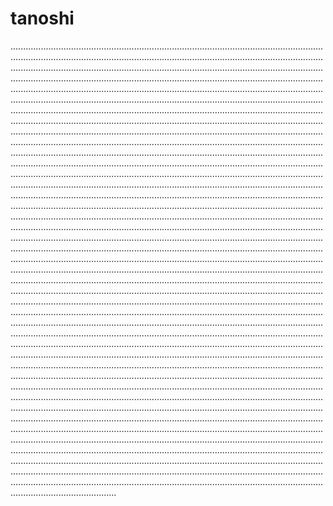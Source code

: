 # tanoshi

..................................................................................................................................................................................................................................................................................................................................................................................................................................................................................................................................................................................................................................................................................................................................................................................................................................................................................................................................................................................................................................................................................................................................................................................................................................................................................................................................................................................................................................................................................................................................................................................................................................................................................................................................................................................................................................................................................................................................................................................................................................................................................................................................................................................................................................................................................................................................................................................................................................................................................................................................................................................................................................................................................................................................................................................................................................................................................................................................................................................................................................................................................................................................................................................................................................................................................................................................................................................................................................................................................................................................................................................................................................................................................................................................................................................................................................................................................................................................................................................................................................................................................................................................................................................................................................................................................................................................................................................................................................................................................................................................................................................................................................................................................................................................................................................................................................................................................................................................................................................................................................................................................................................................................................................................................................................................................................................................................................................................................................................................